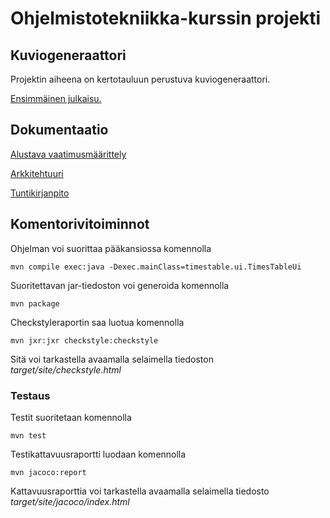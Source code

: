 # Ohjelmistotekniikka-kurssin projekti
## Kuviogeneraattori
Projektin aiheena on kertotauluun perustuva kuviogeneraattori.

[Ensimmäinen julkaisu.](https://github.com/vikketii/ot-harjoitustyo/releases/tag/viikko5)

## Dokumentaatio

[Alustava vaatimusmäärittely](https://github.com/vikketii/ot-harjoitustyo/blob/master/dokumentaatio/vaatimusmaarittely.md)

[Arkkitehtuuri](https://github.com/vikketii/ot-harjoitustyo/blob/master/dokumentaatio/arkkitehtuuri.md)

[Tuntikirjanpito](https://github.com/vikketii/ot-harjoitustyo/blob/master/dokumentaatio/tuntikirjanpito.md)


## Komentorivitoiminnot

Ohjelman voi suorittaa pääkansiossa komennolla
```
mvn compile exec:java -Dexec.mainClass=timestable.ui.TimesTableUi
```

Suoritettavan jar-tiedoston voi generoida komennolla
```
mvn package
```

Checkstyleraportin saa luotua komennolla
```
mvn jxr:jxr checkstyle:checkstyle
```

Sitä voi tarkastella avaamalla selaimella tiedoston _target/site/checkstyle.html_

### Testaus

Testit suoritetaan komennolla

```
mvn test
```

Testikattavuusraportti luodaan komennolla

```
mvn jacoco:report
```

Kattavuusraporttia voi tarkastella avaamalla selaimella tiedosto _target/site/jacoco/index.html_
